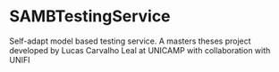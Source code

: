 # SAMBTestingService
Self-adapt model based testing service. A masters theses project developed by Lucas Carvalho Leal at UNICAMP with collaboration with UNIFI 
